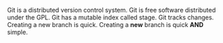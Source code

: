 Git is a distributed version control system.
Git is free software distributed under the GPL.
Git has a mutable index called stage.
Git tracks changes.
Creating a new branch is quick.
Creating a **new** branch is quick **AND** simple.
